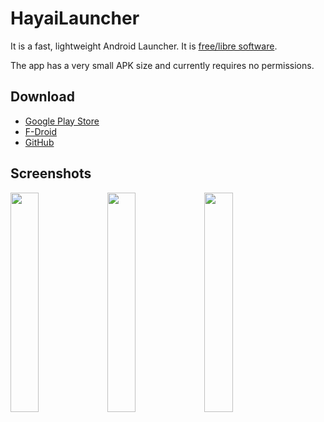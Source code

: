 # HayaiLauncher

It is a fast, lightweight Android Launcher.
It is [free/libre software](https://www.fsf.org/blogs/rms/20140407-geneva-tedx-talk-free-software-free-society).

The app has a very small APK size and currently requires no permissions.

## Download

- [Google Play Store](https://play.google.com/store/apps/details?id=com.hayaisoftware.launcher)
- [F-Droid](https://f-droid.org/repository/browse/?fdid=com.hayaisoftware.launcher)
- [GitHub](https://github.com/seizonsenryaku/HayaiLauncher/releases)


## Screenshots

<img width="30%" src="https://github.com/seizonsenryaku/HayaiLauncher/raw/master/screenshots/ss1.png" alt="" />
<img width="30%" src="https://github.com/seizonsenryaku/HayaiLauncher/raw/master/screenshots/ss2.png" alt="" />
<img width="30%" src="https://github.com/seizonsenryaku/HayaiLauncher/raw/master/screenshots/ss3.png" alt="" />
